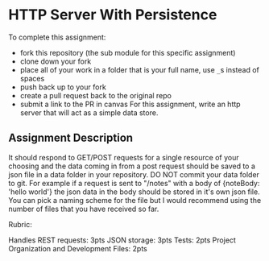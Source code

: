 HTTP Server With Persistence
============================
To complete this assignment:
  * fork this repository (the sub module for this specific assignment)
  * clone down your fork
  * place all of your work in a folder that is your full name, use `_`s instead of spaces
  * push back up to your fork
  * create a pull request back to the original repo
  * submit a link to the PR in canvas
For this assignment, write an http server that will act as a simple data store.

Assignment Description
--------------------------
It should respond to GET/POST requests for a single resource of your choosing 
and the data coming in from a post request should be saved to a json file in 
a data folder in your repository. DO NOT commit your data folder to git. For example
 if a request is sent to "/notes" with a body of {noteBody: 'hello world'} 
the json data in the body should be stored in it's own json file. You can 
pick a naming scheme for the file but I would recommend using the number of 
files that you have received so far. 



Rubric:

Handles REST requests: 3pts
JSON storage: 3pts 
Tests: 2pts
Project Organization and Development Files: 2pts
